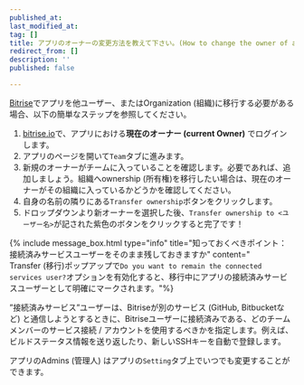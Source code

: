 ```yaml
---
published_at:
last_modified_at:
tag: []
title: アプリのオーナーの変更方法を教えて下さい。(How to change the owner of an app?)
redirect_from: []
description: ''
published: false

---
```

[Bitrise](https://www.bitrise.io)でアプリを他ユーザー、またはOrganization (組織)に移行する必要がある場合、以下の簡単なステップを参照してください。

1. [bitrise.io](https://www.bitrise.io)で、アプリにおける**現在のオーナー (current Owner)** でログインします。
2. アプリのページを開いて`Team`タブに進みます。
3. 新規のオーナーがチームに入っていることを確認します。必要であれば、追加しましょう。組織へownership (所有権)を移行したい場合は、現在のオーナーがその組織に入っているかどうかを確認してください。
4. 自身の名前の隣りにある`Transfer ownership`ボタンをクリックします。
5. ドロップダウンより新オーナーを選択した後、`Transfer ownership to <ユーザー名>`が記された紫色のボタンをクリックすると完了です！

{% include message_box.html type="info" title="知っておくべきポイント：接続済みサービスユーザーをそのまま残しておきますか" content="  
Transfer (移行)ポップアップで`Do you want to remain the connected services user?`オプションを有効化すると、移行中にアプリの接続済みサービスユーザーとして明確にマークされます。"%}

”接続済みサービス”ユーザーは、Bitriseが別のサービス (GitHub, Bitbucketなど) と通信しようとするときに、Bitriseユーザーに接続済みである、どのチームメンバーのサービス接続 / アカウントを使用するべきかを指定します。例えば、ビルドステータス情報を送り返したり、新しいSSHキーを自動で登録します。

アプリのAdmins (管理人) はアプリの`Setting`タブ上でいつでも変更することができます。
